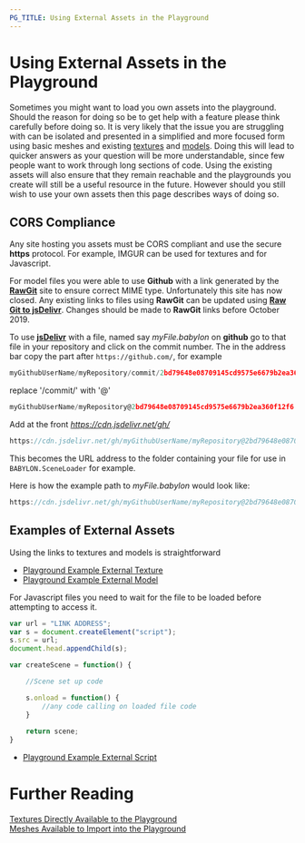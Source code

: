 ```yaml
---
PG_TITLE: Using External Assets in the Playground
---
```


# Using External Assets in the Playground

Sometimes you might want to load you own assets into the playground. Should the reason for doing so be to get help with a feature please think carefully before doing so. It is very likely that the issue you are struggling with can be isolated and presented in a simplified and more focused form using basic meshes and existing [textures](/resources/playground_textures) and [models](/resources/meshes_to_load). Doing this will lead to quicker answers as your question will be more understandable, since few people want to work through long sections of code.  Using the existing assets will also ensure that they remain reachable and the playgrounds you create will still be a useful resource in the future.  However should you still wish to use your own assets then this page describes ways of doing so.

## CORS Compliance

 Any site hosting you assets must be CORS compliant and use the secure **https** protocol. For example, IMGUR can be used for textures and for Javascript.
 
 For model files you were able to use **Github**  with a link generated by the  **[RawGit](https://rawgit.com/)** site to ensure correct MIME type. Unfortunately this site has now closed. Any existing links to files using **RawGit** can be updated using **[Raw Git to jsDelivr](https://www.jsdelivr.com/rawgit)**.  Changes should be made to **RawGit** links before October 2019.

 To use **[jsDelivr](https://www.jsdelivr.com)** with a file, named say _myFile.babylon_ on  **github** go to that file in your repository and click on the commit number. The in the address bar copy the part after `https://github.com/`, for example

 ```javascript
myGithubUserName/myRepository/commit/2bd79648e08709145cd9575e6679b2ea360f12f6
 ```
 replace '/commit/' with '@'

 ```javascript
myGithubUserName/myRepository@2bd79648e08709145cd9575e6679b2ea360f12f6
 ```
Add at the front _https://cdn.jsdelivr.net/gh/_

 ```javascript
https://cdn.jsdelivr.net/gh/myGithubUserName/myRepository@2bd79648e08709145cd9575e6679b2ea360f12f6
 ```
This becomes the URL address to the folder containing your file for use in `BABYLON.SceneLoader` for example.

Here is how the example path to _myFile.babylon_ would look like:
 ```javascript
https://cdn.jsdelivr.net/gh/myGithubUserName/myRepository@2bd79648e08709145cd9575e6679b2ea360f12f6/myFile.babylon
 ```


## Examples of External Assets

Using the links to textures and models is straightforward 
* [Playground Example External Texture](https://www.babylonjs-playground.com/#TH16ID#1)
* [Playground Example External Model](https://www.babylonjs-playground.com/#TH16ID#2)

For Javascript files you need to wait for the file to be loaded before attempting to access it.
```javascript
var url = "LINK ADDRESS";
var s = document.createElement("script");
s.src = url;
document.head.appendChild(s);

var createScene = function() {

    //Scene set up code

    s.onload = function() {
        //any code calling on loaded file code
    }
	
    return scene;
}
```
* [Playground Example External Script](https://www.babylonjs-playground.com/#WF3VKZ)

# Further Reading
 
[Textures Directly Available to the Playground](/resources/Playground_Textures.html)  
[Meshes Available to Import into the Playground](/resources/meshes_to_load)  
